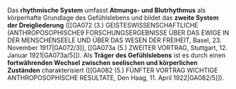 
Das **rhythmische System** umfasst **Atmungs- und Blutrhythmus** als körperhafte Grundlage des Gefühlslebens und bildet das **zweite System der Dreigliederung** ([[GA072 (3.) GEISTESWISSENSCHAFTLICHE (ANTHROPOSOPHISCHE9 FORSCHUNGSERGEBNISSE ÜBER DAS EWIGE IN DER MENSCHENSEELE UND ÜBER DAS WESEN DER FREIHEIT, Basel, 23. November 1917|GA072/3]], [[GA073a (5.) ZWEITER VORTRAG, Stuttgart, 12. Januar 1921|GA073a/5]]). Als **Träger des Gefühlslebens** ist es durch einen **fortwährenden Wechsel zwischen seelischen und körperlichen Zuständen** charakterisiert ([[GA082 (5.) FÜNFTER VORTRAG WICHTIGE ANTHROPOSOPHISCHE RESULTATE, Den Haag, 11. April 1922|GA082/5]]).
